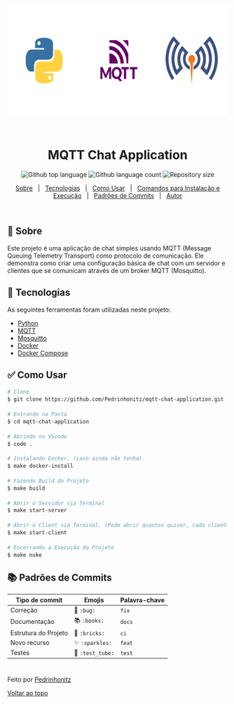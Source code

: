 <div align="center" id="top"> 
  <img src="./img/logo.png" alt="img-logo" style="width:750px; height:250px;" />

  &#xa0;

</div>

<h1 align="center">MQTT Chat Application</h1>

<p align="center">
  <img alt="Github top language" src="https://img.shields.io/github/languages/top/Pedrinhonitz/mqtt-chat-application?color=56BEB8&logo=github">

  <img alt="Github language count" src="https://img.shields.io/github/languages/count/Pedrinhonitz/mqtt-chat-application?color=56BEB8&logo=github">

  <img alt="Repository size" src="https://img.shields.io/github/repo-size/Pedrinhonitz/mqtt-chat-application?color=56BEB8&logo=github">
</p>

<p align="center">
  <a href="#dart-sobre">Sobre</a> &#xa0; | &#xa0; 
  <a href="#rocket-tecnologias">Tecnologias</a> &#xa0; | &#xa0;
  <a href="#white_check_mark-como-usar">Como Usar</a> &#xa0; | &#xa0;
  <a href="#gear-comandos-para-instala%C3%A7%C3%A3o-e-execu%C3%A7%C3%A3o">Comandos para Instalação e Execução</a> &#xa0; | &#xa0;
  <a href="#books-padr%C3%B5es-de-commits">Padrões de Commits</a> &#xa0; | &#xa0;
  <a href="https://github.com/Pedrinhonitz" target="_blank">Autor</a>
</p>

<br>

## :dart: Sobre ##

Este projeto é uma aplicação de chat simples usando MQTT (Message Queuing Telemetry Transport) como protocolo de comunicação. Ele demonstra como criar uma configuração básica de chat com um servidor e clientes que se comunicam através de um broker MQTT (Mosquitto).

## :rocket: Tecnologias ##

As seguintes ferramentas foram utilizadas neste projeto:

- [Python](https://www.python.org/)
- [MQTT](https://mqtt.org/)
- [Mosquitto](https://mosquitto.org/)
- [Docker](https://www.docker.com/)
- [Docker Compose](https://docs.docker.com/compose/)

## :white_check_mark: Como Usar ##
```bash
# Clone
$ git clone https://github.com/Pedrinhonitz/mqtt-chat-application.git

# Entrando na Pasta
$ cd mqtt-chat-application

# Abrindo no VScode
$ code .

# Instalando Docker. (caso ainda não tenha)
$ make docker-install

# Fazendo Build do Projeto
$ make build

# Abrir o Servidor via Terminal
$ make start-server

# Abrir o Client via Terminal. (Pode abrir quantos quiser, cada client simula 1 pessoa e 1 terminal novo)
$ make start-client

# Encerrando a Execução do Projeto
$ make nuke
```

## :books: Padrões de Commits ##

<table>
  <thead>
    <tr>
      <th>Tipo de commit</th>
      <th>Emojis</th>
      <th>Palavra-chave</th>
    </tr>
  </thead>
 <tbody>
    <tr>
      <td>Correção</td>
      <td>🐛 <code>:bug:</code></td>
      <td><code>fix</code></td>
    </tr>
    <tr>
      <td>Documentação</td>
      <td>📚 <code>:books:</code></td>
      <td><code>docs</code></td>
    </tr>
    <tr>
      <td>Estrutura do Projeto</td>
      <td>🧱 <code>:bricks:</code></td>
      <td><code>ci</code></td>
    </tr>
    <tr>
      <td>Novo recurso</td>
      <td>✨ <code>:sparkles:</code></td>
      <td><code>feat</code></td>
    </tr>
    <tr>
      <td>Testes</td>
      <td>🧪 <code>:test_tube:</code></td>
      <td><code>test</code></td>
    </tr>
  </tbody>
</table>







#
Feito por <a href="https://github.com/Pedrinhonitz" target="_blank">Pedrinhonitz</a>

<a href="#top">Voltar ao topo</a>
